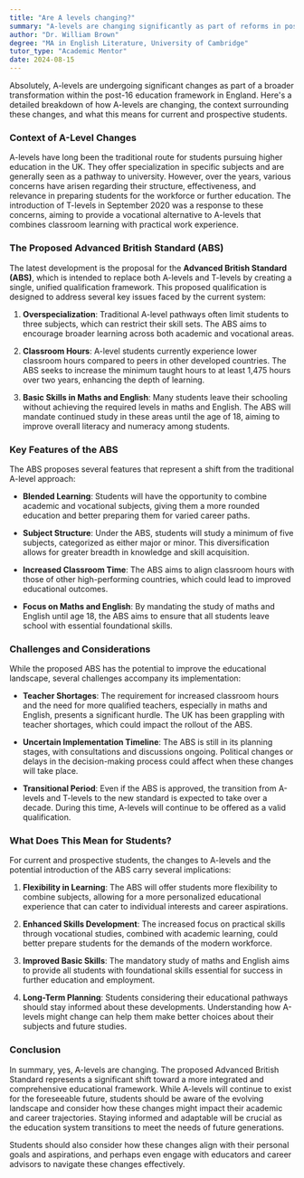 ```yaml
---
title: "Are A levels changing?"
summary: "A-levels are changing significantly as part of reforms in post-16 education in England, impacting current and future students' pathways to higher education."
author: "Dr. William Brown"
degree: "MA in English Literature, University of Cambridge"
tutor_type: "Academic Mentor"
date: 2024-08-15
---
```


Absolutely, A-levels are undergoing significant changes as part of a broader transformation within the post-16 education framework in England. Here's a detailed breakdown of how A-levels are changing, the context surrounding these changes, and what this means for current and prospective students.

### Context of A-Level Changes

A-levels have long been the traditional route for students pursuing higher education in the UK. They offer specialization in specific subjects and are generally seen as a pathway to university. However, over the years, various concerns have arisen regarding their structure, effectiveness, and relevance in preparing students for the workforce or further education. The introduction of T-levels in September 2020 was a response to these concerns, aiming to provide a vocational alternative to A-levels that combines classroom learning with practical work experience.

### The Proposed Advanced British Standard (ABS)

The latest development is the proposal for the **Advanced British Standard (ABS)**, which is intended to replace both A-levels and T-levels by creating a single, unified qualification framework. This proposed qualification is designed to address several key issues faced by the current system:

1. **Overspecialization**: Traditional A-level pathways often limit students to three subjects, which can restrict their skill sets. The ABS aims to encourage broader learning across both academic and vocational areas.

2. **Classroom Hours**: A-level students currently experience lower classroom hours compared to peers in other developed countries. The ABS seeks to increase the minimum taught hours to at least 1,475 hours over two years, enhancing the depth of learning.

3. **Basic Skills in Maths and English**: Many students leave their schooling without achieving the required levels in maths and English. The ABS will mandate continued study in these areas until the age of 18, aiming to improve overall literacy and numeracy among students.

### Key Features of the ABS

The ABS proposes several features that represent a shift from the traditional A-level approach:

- **Blended Learning**: Students will have the opportunity to combine academic and vocational subjects, giving them a more rounded education and better preparing them for varied career paths.

- **Subject Structure**: Under the ABS, students will study a minimum of five subjects, categorized as either major or minor. This diversification allows for greater breadth in knowledge and skill acquisition.

- **Increased Classroom Time**: The ABS aims to align classroom hours with those of other high-performing countries, which could lead to improved educational outcomes.

- **Focus on Maths and English**: By mandating the study of maths and English until age 18, the ABS aims to ensure that all students leave school with essential foundational skills.

### Challenges and Considerations

While the proposed ABS has the potential to improve the educational landscape, several challenges accompany its implementation:

- **Teacher Shortages**: The requirement for increased classroom hours and the need for more qualified teachers, especially in maths and English, presents a significant hurdle. The UK has been grappling with teacher shortages, which could impact the rollout of the ABS.

- **Uncertain Implementation Timeline**: The ABS is still in its planning stages, with consultations and discussions ongoing. Political changes or delays in the decision-making process could affect when these changes will take place.

- **Transitional Period**: Even if the ABS is approved, the transition from A-levels and T-levels to the new standard is expected to take over a decade. During this time, A-levels will continue to be offered as a valid qualification.

### What Does This Mean for Students?

For current and prospective students, the changes to A-levels and the potential introduction of the ABS carry several implications:

1. **Flexibility in Learning**: The ABS will offer students more flexibility to combine subjects, allowing for a more personalized educational experience that can cater to individual interests and career aspirations.

2. **Enhanced Skills Development**: The increased focus on practical skills through vocational studies, combined with academic learning, could better prepare students for the demands of the modern workforce.

3. **Improved Basic Skills**: The mandatory study of maths and English aims to provide all students with foundational skills essential for success in further education and employment.

4. **Long-Term Planning**: Students considering their educational pathways should stay informed about these developments. Understanding how A-levels might change can help them make better choices about their subjects and future studies.

### Conclusion

In summary, yes, A-levels are changing. The proposed Advanced British Standard represents a significant shift toward a more integrated and comprehensive educational framework. While A-levels will continue to exist for the foreseeable future, students should be aware of the evolving landscape and consider how these changes might impact their academic and career trajectories. Staying informed and adaptable will be crucial as the education system transitions to meet the needs of future generations. 

Students should also consider how these changes align with their personal goals and aspirations, and perhaps even engage with educators and career advisors to navigate these changes effectively.
    